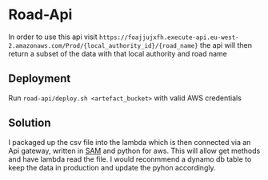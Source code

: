 # Road-Api
In order to use this api visit ```https://foajjujxfh.execute-api.eu-west-2.amazonaws.com/Prod/{local_authority_id}/{road_name}``` the api will then return a subset of the data with that local authority and road name

## Deployment

Run ```road-api/deploy.sh <artefact_bucket>``` with valid AWS credentials

## Solution
I packaged up the csv file into the lambda which is then connected via an Api gateway, written in [SAM](https://docs.aws.amazon.com/serverless-application-model/latest/developerguide/what-is-sam.html) and python for aws. This will allow get methods and have lambda read the file. I would reconmmend a dynamo db table to keep the data in production and update the pyhon accordingly.